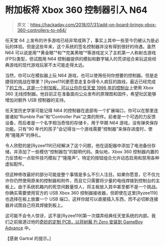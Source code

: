 # 附加板将 Xbox 360 控制器引入 N64

> 原文：<https://hackaday.com/2018/07/31/add-on-board-brings-xbox-360-controllers-to-n64/>

任天堂 64 上发布的许多游戏已经非常成熟了，事实上其中一些至今仍被认为是必玩的体验。但是这些年来，这个系统的签名控制器并没有得到很好的待遇。虽然 N64 可以说是用“*黄金眼”*和“*完美黑暗”*等游戏定义了主机第一人称射击游戏(FPS)类型，但试图用 N64 控制器提供的模拟和数字输入的荒谬组合来玩这些经典游戏的现代游戏玩家不太可能走得太远。

当然，你可以在模拟器上玩 N64 游戏，也可以使用任何你想要的控制器。但是走捷径的挑战在哪里？[Ryzee119]更愿意走复杂得令人疯狂的路线，最近已经完成了[的工作，这是一个附加板，可以让你在任天堂 1996 年的控制台](https://imgur.com/gallery/HVLea3d)上使用 Xbox 360 无线控制器。他目前正在准备面向公众发布的原理图和固件，希望社区能够增加对额外 USB 控制器的支持。

任天堂历史学家可能记得 N64 的控制器在底部有一个扩展端口，你可以在那里连接诸如“Rumble Pak”和“Controller Pak”之类的附件。前者是一个可选的力反馈设备，而后者是一个名字相当奇怪的存储卡，用于早期 N64 游戏，没有弹夹保存功能。只有“90 年代的孩子”会记得当一个游戏需要“控制器”来保存进度时，使用“隆隆声”的挣扎。

令人欣慰的是[Ryzee119]已经解决了这个问题，他在适配器中添加了电池备份存储，并添加了一些模仿“控制器包”的聪明代码。类似地，Xbox 360 控制器内置的力反馈和一点软件技巧模拟了“隆隆声”。特定的按钮组合允许动态启用和禁用各种虚拟配件。

但这种修改最好的部分可能是整个事情是多么不引人注目。如果你愿意，它不仅允许你仍然使用原来的控制器和附件，而且它只需要将少量的电线焊接到控制台的主板上。由于系统机箱内的死空间数量惊人，将主板放入其中甚至都不是一个挑战。你确实需要使用官方的 USB Xbox 360 控制器接收器，但即使在这里[Ryzee119]也选择在板上放置一个 USB 端口，这样你就可以直接插入东西，而不必切断连接器并试图自己将其焊接到板上。

这可能不会令人惊讶，这不是[Ryzee119]第一次摆弄经典任天堂系统的内部。我们之前报道过他的[奇妙的定制 PCB，以将树莓 Pi Zero 安装到 GameBoy Advance](https://hackaday.com/2016/11/03/emulating-a-gameboy-advance-inside-of-a-gameboy-advance/) 中。

【感谢 Gartral 的提示。]